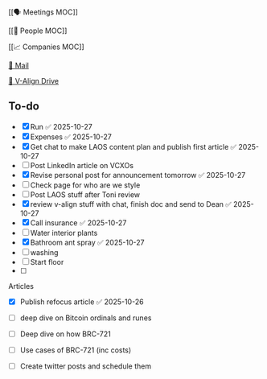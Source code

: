 [[🗣️ Meetings MOC]] 

[[👥 People MOC]] 

[[📈 Companies MOC]]

[📧 Mail](https://outlook.office.com/mail/)

[💾 V-Align Drive](https://wizzics-my.sharepoint.com/personal/dean_assuringbusiness_com/_layouts/15/onedrive.aspx?id=%2Fpersonal%2Fdean_assuringbusiness_com%2FDocuments%2FVCXO%2FClients%2FV-Align&ga=1)

## To-do

- [x] Run ✅ 2025-10-27
- [x] Expenses ✅ 2025-10-27
- [x] Get chat to make LAOS content plan and publish first article ✅ 2025-10-27
- [ ] Post LinkedIn article on VCXOs
- [x] Revise personal post for announcement tomorrow ✅ 2025-10-27
- [ ] Check page for who are we style
- [ ] Post LAOS stuff after Toni review
- [x] review v-align stuff with chat, finish doc and send to Dean ✅ 2025-10-27
- [x] Call insurance ✅ 2025-10-27
- [ ] Water interior plants
- [x] Bathroom ant spray ✅ 2025-10-27
- [ ] washing
- [ ] Start floor
- [ ] 





Articles
- [x] Publish refocus article ✅ 2025-10-26
- [ ] deep dive on Bitcoin ordinals and runes
- [ ] Deep dive on how BRC-721
- [ ] Use cases of BRC-721 (inc costs)
- [ ] Create twitter posts and schedule them


